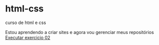 # html-css
curso de html e css

Estou aprendendo a criar sites e agora vou gerenciar meus repositórios
<a href="https://davymonteiro.github.io/html-css/exercicios/ex002/index.html"> Executar exercicio 02<a>